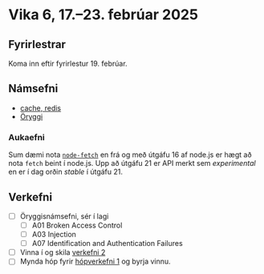 # Vika 6, 17.–23. febrúar 2025

## Fyrirlestrar

Koma inn eftir fyrirlestur 19. febrúar.

## Námsefni

- [cache, redis](../namsefni/15.cache-redis/)
- [Öryggi](../namsefni/16.oryggi/)

### Aukaefni

Sum dæmi nota [`node-fetch`](https://github.com/node-fetch/node-fetch) en frá og með útgáfu 16 af node.js er hægt að nota `fetch` beint í node.js. Upp að útgáfu 21 er API merkt sem _experimental_ en er í dag orðin _stable_ í útgáfu 21.

## Verkefni

- [ ] Öryggisnámsefni, sér í lagi
  - [ ] A01 Broken Access Control
  - [ ] A03 Injection
  - [ ] A07 Identification and Authentication Failures
- [ ] Vinna í og skila [verkefni 2](https://github.com/vefforritun/vef2-2025-v2)
- [ ] Mynda hóp fyrir [hópverkefni 1](https://github.com/vefforritun/vef2-2025-h1) og byrja vinnu.

